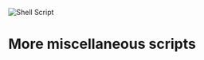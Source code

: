 ![Shell Script](https://img.shields.io/badge/shell_script-%23121011.svg?style=for-the-badge&logo=gnu-bash&logoColor=white)
# More miscellaneous scripts
